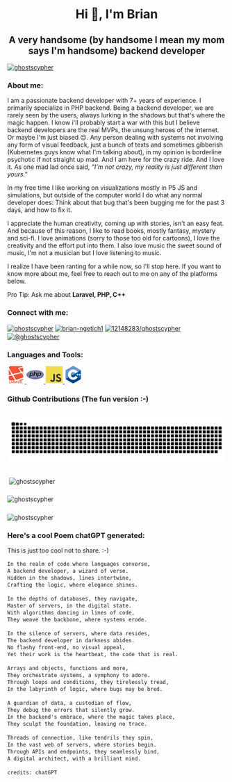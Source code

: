 <h1 align="center">Hi 👋, I'm Brian</h1>
<h2 align="center">A very handsome (by handsome I mean my mom says I'm handsome) backend developer</h2>

<p align="left"> <a href="https://github.com/ryo-ma/github-profile-trophy"><img src="https://github-profile-trophy.vercel.app/?username=ghostscypher&theme=monokai" alt="ghostscypher" /></a> </p>

<h3>About me:</h3>

I am a passionate backend developer with 7+ years of experience. I primarily specialize in PHP backend. Being a backend developer, we are rarely seen by the users, always lurking in the shadows but that's where the magic happen. I know i'll probably start a war with this but I believe backend developers are the real MVPs, the unsung heroes of the internet. Or maybe I'm just biased 😉. Any person dealing with systems not involving any form of visual feedback, just a bunch of texts and sometimes gibberish (Kubernetes guys know what I'm talking about), in my opinion is borderline psychotic if not straight up mad. And I am here for the crazy ride. And I love it. As one mad lad once said, _"I'm not crazy, my reality is just different than yours."_

In my free time I like working on visualizations mostly in P5 JS and simulations, but outside of the computer world I do what any normal developer does: Think about that bug that's been bugging me for the past 3 days, and how to fix it.

I appreciate the human creativity, coming up with stories, isn't an easy feat. And because of this reason, I like to read books, mostly fantasy, mystery and sci-fi. I love animations (sorry to those too old for cartoons), I love the creativity and the effort put into them. I also love music the sweet sound of music, I'm not a musician but I love listening to music.

I realize I have been ranting for a while now, so I'll stop here. If you want to know more about me, feel free to reach out to me on any of the platforms below.

Pro Tip: Ask me about **Laravel, PHP, C++**

<h3 align="left">Connect with me:</h3>
<p align="left">
<a href="https://dev.to/ghostscypher" target="blank"><img align="center" src="https://raw.githubusercontent.com/rahuldkjain/github-profile-readme-generator/master/src/images/icons/Social/devto.svg" alt="ghostscypher" height="30" width="40" /></a>
<a href="https://linkedin.com/in/brian-ngetich1" target="blank"><img align="center" src="https://raw.githubusercontent.com/rahuldkjain/github-profile-readme-generator/master/src/images/icons/Social/linked-in-alt.svg" alt="brian-ngetich1" height="30" width="40" /></a>
<a href="https://stackoverflow.com/users/12148283/ghostscypher" target="blank"><img align="center" src="https://raw.githubusercontent.com/rahuldkjain/github-profile-readme-generator/master/src/images/icons/Social/stack-overflow.svg" alt="12148283/ghostscypher" height="30" width="40" /></a>
<a href="https://medium.com/@ghostscypher" target="blank"><img align="center" src="https://raw.githubusercontent.com/rahuldkjain/github-profile-readme-generator/master/src/images/icons/Social/medium.svg" alt="@ghostscypher" height="30" width="40" /></a>
</p>


<h3 align="left">Languages and Tools:</h3>
<p align="left">
    <a href="https://laravel.com/" target="_blank" rel="noreferrer"> <img
            src="https://raw.githubusercontent.com/devicons/devicon/master/icons/laravel/laravel-plain-wordmark.svg"
            alt="laravel" width="40" height="40" /> </a>
    <a href="https://www.php.net" target="_blank" rel="noreferrer">
        <img src="https://raw.githubusercontent.com/devicons/devicon/master/icons/php/php-original.svg" alt="php"
            width="40" height="40" /> </a>
    <a href="https://developer.mozilla.org/en-US/docs/Web/JavaScript" target="_blank" rel="noreferrer"> <img
            src="https://raw.githubusercontent.com/devicons/devicon/master/icons/javascript/javascript-original.svg"
            alt="javascript" width="40" height="40" /> </a>
    <a href="https://www.w3schools.com/cpp/" target="_blank" rel="noreferrer"> <img
            src="https://raw.githubusercontent.com/devicons/devicon/master/icons/cplusplus/cplusplus-original.svg"
            alt="cplusplus" width="40" height="40" /> </a>
</p>

###

<h3 align="left">Github Contributions (The fun version :-)</h3>

<br clear="both">

<img src="https://raw.githubusercontent.com/ghostscypher/ghostscypher/output/snake.svg" alt="Snake animation" />

###

<p>&nbsp;<img align="center" src="https://github-readme-streak-stats.herokuapp.com/?user=ghostscypher&theme=monokai" alt="ghostscypher" /></p>

###

<p><img align="center" src="https://github-readme-stats.vercel.app/api?username=ghostscypher&show_icons=true&locale=en&theme=monokai" alt="ghostscypher" /></p>

###

<p><img align="center" src="https://github-readme-stats.vercel.app/api/top-langs?username=ghostscypher&show_icons=true&locale=en&layout=compact&theme=monokai" alt="ghostscypher" /></p>

###

<h3 align="left">Here's a cool Poem chatGPT generated:</h3>

This is just too cool not to share. :-)

```text
In the realm of code where languages converse,
A backend developer, a wizard of verse.
Hidden in the shadows, lines intertwine,
Crafting the logic, where elegance shines.

In the depths of databases, they navigate,
Master of servers, in the digital state.
With algorithms dancing in lines of code,
They weave the backbone, where systems erode.

In the silence of servers, where data resides,
The backend developer in darkness abides.
No flashy front-end, no visual appeal,
Yet their work is the heartbeat, the code that is real.

Arrays and objects, functions and more,
They orchestrate systems, a symphony to adore.
Through loops and conditions, they tirelessly tread,
In the labyrinth of logic, where bugs may be bred.

A guardian of data, a custodian of flow,
They debug the errors that silently grow.
In the backend's embrace, where the magic takes place,
They sculpt the foundation, leaving no trace.

Threads of connection, like tendrils they spin,
In the vast web of servers, where stories begin.
Through APIs and endpoints, they seamlessly bind,
A digital architect, with a brilliant mind.

credits: chatGPT
```